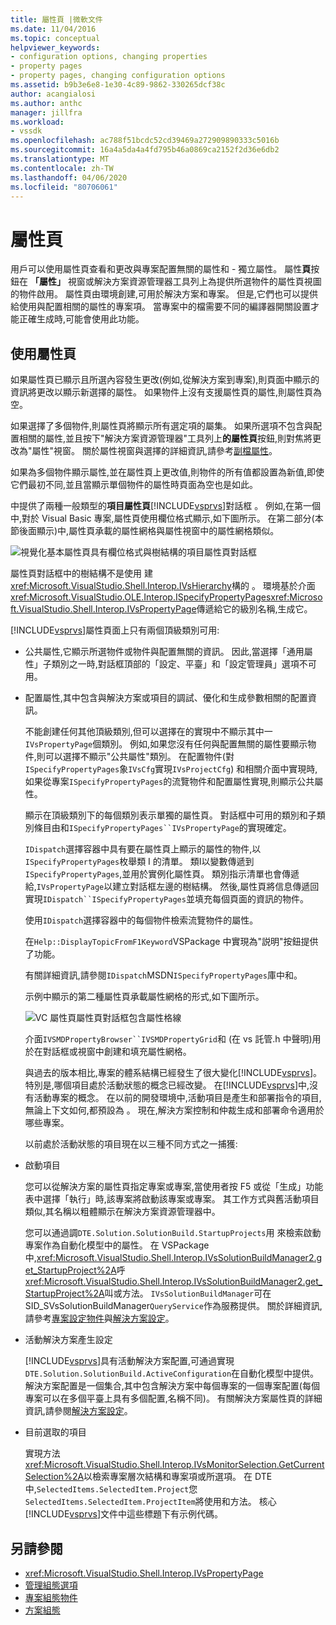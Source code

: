```yaml
---
title: 屬性頁 |微軟文件
ms.date: 11/04/2016
ms.topic: conceptual
helpviewer_keywords:
- configuration options, changing properties
- property pages
- property pages, changing configuration options
ms.assetid: b9b3e6e8-1e30-4c89-9862-330265dcf38c
author: acangialosi
ms.author: anthc
manager: jillfra
ms.workload:
- vssdk
ms.openlocfilehash: ac788f51bcdc52cd39469a272909890333c5016b
ms.sourcegitcommit: 16a4a5da4a4fd795b46a0869ca2152f2d36e6db2
ms.translationtype: MT
ms.contentlocale: zh-TW
ms.lasthandoff: 04/06/2020
ms.locfileid: "80706061"
---
```

# <a name="property-pages"></a>屬性頁
用戶可以使用屬性頁查看和更改與專案配置無關的屬性和 - 獨立屬性。 屬性**頁**按鈕在 **「屬性」** 視窗或解決方案資源管理器工具列上為提供所選物件的屬性頁視圖的物件啟用。 屬性頁由環境創建,可用於解決方案和專案。 但是,它們也可以提供給使用與配置相關的屬性的專案項。 當專案中的檔需要不同的編譯器開關設置才能正確生成時,可能會使用此功能。

## <a name="using-property-pages"></a>使用屬性頁
 如果屬性頁已顯示且所選內容發生更改(例如,從解決方案到專案),則頁面中顯示的資訊將更改以顯示新選擇的屬性。 如果物件上沒有支援屬性頁的屬性,則屬性頁為空。

 如果選擇了多個物件,則屬性頁將顯示所有選定項的屬集。 如果所選項不包含與配置相關的屬性,並且按下"解決方案資源管理器"工具列上**的屬性頁**按鈕,則對焦將更改為"屬性"視窗。 關於屬性視窗與選擇的詳細資訊,請參考[副檔屬性](../../extensibility/internals/extending-properties.md)。

 如果為多個物件顯示屬性,並在屬性頁上更改值,則物件的所有值都設置為新值,即使它們最初不同,並且當顯示單個物件的屬性時頁面為空也是如此。

 中提供了兩種一般類型的**項目屬性頁**[!INCLUDE[vsprvs](../../code-quality/includes/vsprvs_md.md)]對話框 。 例如,在第一個中,對於 Visual Basic 專案,屬性頁使用欄位格式顯示,如下圖所示。 在第二部分(本節後面顯示)中,屬性頁承載的屬性網格與屬性視窗中的屬性網格類似。

 ![視覺化基本屬性頁](../../extensibility/internals/media/vsvbproppages.gif "vsVBPropPages")具有欄位格式與樹結構的項目屬性頁對話框

 屬性頁對話框中的樹結構不是使用 建<xref:Microsoft.VisualStudio.Shell.Interop.IVsHierarchy>構的 。 環境基於介面<xref:Microsoft.VisualStudio.OLE.Interop.ISpecifyPropertyPages><xref:Microsoft.VisualStudio.Shell.Interop.IVsPropertyPage>傳遞給它的級別名稱,生成它。

 [!INCLUDE[vsprvs](../../code-quality/includes/vsprvs_md.md)]屬性頁面上只有兩個頂級類別可用:

- 公共屬性,它顯示所選物件或物件與配置無關的資訊。 因此,當選擇「通用屬性」子類別之一時,對話框頂部的「設定、平臺」和「設定管理員」選項不可用。

- 配置屬性,其中包含與解決方案或項目的調試、優化和生成參數相關的配置資訊。

  不能創建任何其他頂級類別,但可以選擇在的實現中不顯示其中一`IVsPropertyPage`個類別。 例如,如果您沒有任何與配置無關的屬性要顯示物件,則可以選擇不顯示"公共屬性"類別。 在配置物件(對`ISpecifyPropertyPages`象`IVsCfg`實現`IVsProjectCfg`) 和相關介面中實現時,如果從專案`ISpecifyPropertyPages`的流覽物件和配置屬性實現,則顯示公共屬性。

  顯示在頂級類別下的每個類別表示單獨的屬性頁。 對話框中可用的類別和子類別條目由和`ISpecifyPropertyPages``IVsPropertyPage`的實現確定。

  `IDispatch`選擇容器中具有要在屬性頁上顯示的屬性的物件,以`ISpecifyPropertyPages`枚舉類 I 的清單。 類I以變數傳遞到`ISpecifyPropertyPages`,並用於實例化屬性頁。 類別指示清單也會傳遞給,`IVsPropertyPage`以建立對話框左邊的樹結構。 然後,屬性頁將信息傳遞回實現`IDispatch``ISpecifyPropertyPages`並填充每個頁面的資訊的物件。

  使用`IDispatch`選擇容器中的每個物件檢索流覽物件的屬性。

  在`Help::DisplayTopicFromF1Keyword`VSPackage 中實現為"説明"按鈕提供了功能。

  有關詳細資訊,請參閱`IDispatch`MSDN`ISpecifyPropertyPages`庫中和。

  示例中顯示的第二種屬性頁承載屬性網格的形式,如下圖所示。

  ![VC 屬性頁](../../extensibility/internals/media/vsvcproppages.gif "vsVCPropPages")屬性頁對話框包含屬性格線

  介面`IVSMDPropertyBrowser``IVSMDPropertyGrid`和 (在 vs 託管.h 中聲明)用於在對話框或視窗中創建和填充屬性網格。

  與過去的版本相比,專案的體系結構已經發生了很大變化[!INCLUDE[vsprvs](../../code-quality/includes/vsprvs_md.md)]。 特別是,哪個項目處於活動狀態的概念已經改變。 在[!INCLUDE[vsprvs](../../code-quality/includes/vsprvs_md.md)]中,沒有活動專案的概念。 在以前的開發環境中,活動項目是產生和部署指令的項目,無論上下文如何,都預設為 。 現在,解決方案控制和仲裁生成和部署命令適用於哪些專案。

  以前處於活動狀態的項目現在以三種不同方式之一捕獲:

- 啟動項目

   您可以從解決方案的屬性頁指定專案或專案,當使用者按 F5 或從「生成」功能表中選擇「執行」時,該專案將啟動該專案或專案。 其工作方式與舊活動項目類似,其名稱以粗體顯示在解決方案資源管理器中。

   您可以通過調`DTE.Solution.SolutionBuild.StartupProjects`用 來檢索啟動專案作為自動化模型中的屬性。 在 VSPackage 中,<xref:Microsoft.VisualStudio.Shell.Interop.IVsSolutionBuildManager2.get_StartupProject%2A>呼<xref:Microsoft.VisualStudio.Shell.Interop.IVsSolutionBuildManager2.get_StartupProject%2A>叫或方法。 `IVsSolutionBuildManager`可在SID_SVsSolutionBuildManager`QueryService`作為服務提供。 關於詳細資訊,請參考[專案設定物件](../../extensibility/internals/project-configuration-object.md)與[解決方案設定](../../extensibility/internals/solution-configuration.md)。

- 活動解決方案產生設定

   [!INCLUDE[vsprvs](../../code-quality/includes/vsprvs_md.md)]具有活動解決方案配置,可通過實現`DTE.Solution.SolutionBuild.ActiveConfiguration`在自動化模型中提供。 解決方案配置是一個集合,其中包含解決方案中每個專案的一個專案配置(每個專案可以在多個平臺上具有多個配置,名稱不同)。 有關解決方案屬性頁的詳細資訊,請參閱[解決方案設定](../../extensibility/internals/solution-configuration.md)。

- 目前選取的項目

   實現方法<xref:Microsoft.VisualStudio.Shell.Interop.IVsMonitorSelection.GetCurrentSelection%2A>以檢索專案層次結構和專案項或所選項。 在 DTE 中,`SelectedItems.SelectedItem.Project`您`SelectedItems.SelectedItem.ProjectItem`將使用和方法。 核心[!INCLUDE[vsprvs](../../code-quality/includes/vsprvs_md.md)]文件中這些標題下有示例代碼。

## <a name="see-also"></a>另請參閱
- <xref:Microsoft.VisualStudio.Shell.Interop.IVsPropertyPage>
- [管理組態選項](../../extensibility/internals/managing-configuration-options.md)
- [專案組態物件](../../extensibility/internals/project-configuration-object.md)
- [方案組態](../../extensibility/internals/solution-configuration.md)
